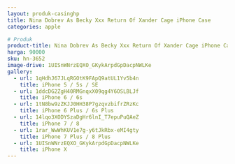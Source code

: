 ```yaml
---
layout: produk-casinghp
title: Nina Dobrev As Becky Xxx Return Of Xander Cage iPhone Case
categories: apple

# Produk
product-title: Nina Dobrev As Becky Xxx Return Of Xander Cage iPhone Case
harga: 90000
sku: hn-3652
image-drive: 1UISnWNrzEQXO_GKykArpdGpDacpNWLKe
gallery:
  - url: 1qHdhJ67JLqRGOtK9FApQ9atUL1Yv5b4n
    title: iPhone 5 / 5s / SE
  - url: 1ddcDG2ZgH40RMGnqxX09qg4Y6OSLBLJf
    title: iPhone 6 / 6s
  - url: 1tN8bw9zZKJJ0HH38P7gzqvzbifrZRzKc
    title: iPhone 6 Plus / 6s Plus
  - url: 14lqo3XODYSzaDgHr6lnI_T7epuPuQAeZ
    title: iPhone 7 / 8
  - url: 1rar_WwWhKUV1e7g-y6tJkRbx-eMI4gty
    title: iPhone 7 Plus / 8 Plus
  - url: 1UISnWNrzEQXO_GKykArpdGpDacpNWLKe
    title: iPhone X
---
```


